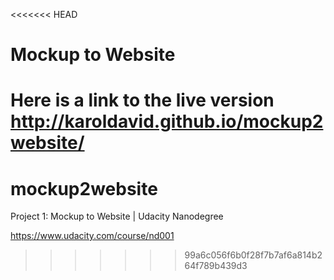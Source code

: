 <<<<<<< HEAD
# Mockup to Website
Here is a link to the live version
http://karoldavid.github.io/mockup2website/
=======
# mockup2website
Project 1: Mockup to Website | Udacity Nanodegree

https://www.udacity.com/course/nd001
>>>>>>> 99a6c056f6b0f28f7b7af6a814b264f789b439d3
